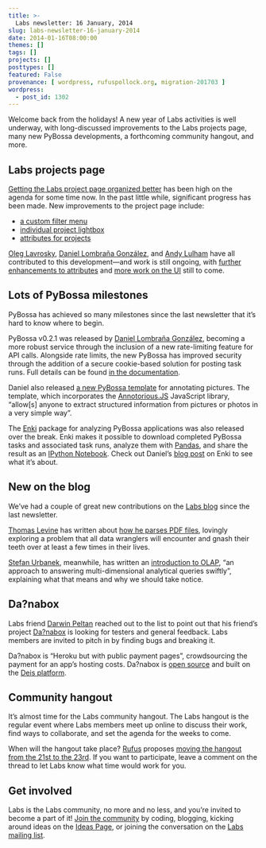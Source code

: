 ```yaml
---
title: >-
  Labs newsletter: 16 January, 2014
slug: labs-newsletter-16-january-2014
date: 2014-01-16T08:00:00
themes: []
tags: []
projects: []
posttypes: []
featured: False
provenance: [ wordpress, rufuspollock.org, migration-201703 ]
wordpress:
  - post_id: 1302
---
```


<p>Welcome back from the holidays! A new year of Labs activities is well underway, with long-discussed improvements to the Labs projects page, many new PyBossa developments, a forthcoming community hangout, and more.</p>

<h2 id="labs-projects-page">Labs projects page</h2>

<p><a href="https://github.com/okfn/okfn.github.com/issues/46">Getting the Labs project page organized better</a> has been high on the agenda for some time now. In the past little while, significant progress has been made. New improvements to the project page include:</p>

<ul>
  <li><a href="https://github.com/okfn/okfn.github.com/pull/168">a custom filter menu</a></li>
  <li><a href="https://github.com/okfn/okfn.github.com/pull/165">individual project lightbox</a></li>
  <li><a href="https://github.com/okfn/okfn.github.com/pull/159">attributes for projects</a></li>
</ul>

<p><a href="http://okfnlabs.org/members/loleg/">Oleg Lavrosky</a>, <a href="http://okfnlabs.org/members/teleyinex/">Daniel Lombraña González</a>, and <a href="http://okfnlabs.org/members/andylolz/">Andy Lulham</a> have all contributed to this development—and work is still ongoing, with <a href="https://github.com/okfn/okfn.github.com/issues/161">further enhancements to attributes</a> and <a href="https://github.com/okfn/okfn.github.com/issues/160">more work on the UI</a> still to come.</p>

<h2 id="lots-of-pybossa-milestones">Lots of PyBossa milestones</h2>

<p>PyBossa has achieved so many milestones since the last newsletter that it’s hard to know where to begin.</p>

<p>PyBossa v0.2.1 was released by <a href="http://okfnlabs.org/members/teleyinex/">Daniel Lombraña González</a>, becoming a more robust service through the inclusion of a new rate-limiting feature for API calls. Alongside rate limits, the new PyBossa has improved security through the addition of a secure cookie-based solution for posting task runs. Full details can be found <a href="http://docs.pybossa.com/en/latest/api.html#rate-limiting">in the documentation</a>.</p>

<p>Daniel also released <a href="http://daniellombrana.es/taggingpictures.html">a new PyBossa template</a> for annotating pictures. The template, which incorporates the <a href="http://annotorious.github.io/">Annotorious.JS</a> JavaScript library, “allow[s] anyone to extract structured information from pictures or photos in a very simple way”.</p>

<p>The <a href="https://github.com/PyBossa/enki">Enki</a> package for analyzing PyBossa applications was also released over the break. Enki makes it possible to download completed PyBossa tasks and associated task runs, analyze them with <a href="http://pandas.pydata.org/">Pandas</a>, and share the result as an <a href="http://ipython.org/notebook.html">IPython Notebook</a>. Check out Daniel’s <a href="http://daniellombrana.es/blog/2013/12/16/pybossa-enki.html">blog post</a> on Enki to see what it’s about.</p>

<h2 id="new-on-the-blog">New on the blog</h2>

<p>We’ve had a couple of great new contributions on the <a href="http://okfnlabs.org/blog/">Labs blog</a> since the last newsletter.</p>

<p><a href="http://okfnlabs.org/members/tlevine/">Thomas Levine</a> has written about <a href="http://okfnlabs.org/blog/2013/12/25/parsing-pdfs.html">how he parses PDF files</a>, lovingly exploring a problem that all data wranglers will encounter and gnash their teeth over at least a few times in their lives.</p>

<p><a href="http://okfnlabs.org/members/Stiivi/">Stefan Urbanek</a>, meanwhile, has written an <a href="http://okfnlabs.org/blog/2014/01/10/olap-introduction.html">introduction to OLAP</a>, “an approach to answering multi-dimensional analytical queries swiftly”, explaining what that means and why we should take notice.</p>

<h2 id="danabox">Da?nabox</h2>

<p>Labs friend <a href="http://okfn.org/members/darwin/">Darwin Peltan</a> reached out to the list to point out that his friend’s project <a href="http://danabox.io/">Da?nabox</a> is looking for testers and general feedback. Labs members are invited to pitch in by finding bugs and breaking it.</p>

<p>Da?nabox is “Heroku but with public payment pages”, crowdsourcing the payment for an app’s hosting costs. Da?nabox is <a href="https://github.com/danabox">open source</a> and built on the <a href="http://deis.io/">Deis platform</a>.</p>

<h2 id="community-hangout">Community hangout</h2>

<p>It’s almost time for the Labs community hangout. The Labs hangout is the regular event where Labs members meet up online to discuss their work, find ways to collaborate, and set the agenda for the weeks to come.</p>

<p>When will the hangout take place? <a href="http://okfnlabs.org/members/rgrp">Rufus</a> proposes <a href="https://github.com/okfn/okfn.github.com/issues/167">moving the hangout from the 21st to the 23rd</a>. If you want to participate, leave a comment on the thread to let Labs know what time would work for you.</p>

<h2 id="get-involved">Get involved</h2>

<p>Labs is the Labs community, no more and no less, and you’re invited to become a part of it! <a href="http://okfnlabs.org/join/">Join the community</a> by coding, blogging, kicking around ideas on the <a href="http://okfnlabs.org/ideas/">Ideas Page</a>, or joining the conversation on the <a href="http://lists.okfn.org/mailman/listinfo/okfn-labs">Labs mailing list</a>.</p>



